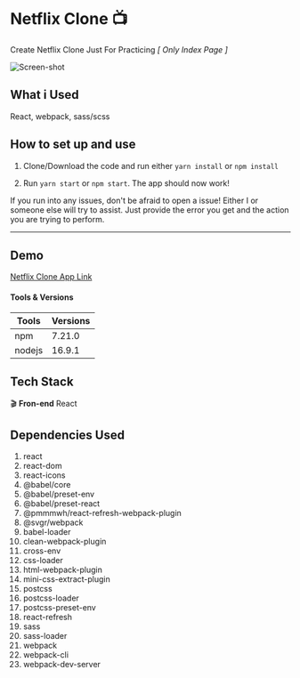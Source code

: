 # Netflix Clone :tv:

Create Netflix Clone Just For Practicing _[ Only Index Page ]_

![Screen-shot](https://user-images.githubusercontent.com/16215816/136445353-225eac76-8a31-4d0a-a67f-35c7de7953f8.png)


## What i Used

React, webpack, sass/scss

## How to set up and use

1. Clone/Download the code and run either `yarn install` or `npm install`

2. Run `yarn start` or `npm start`. The app should now work!

If you run into any issues, don't be afraid to open a issue! Either I or someone else will try to assist. Just provide the error you get and the action you are trying to perform.

---

## Demo
[Netflix Clone App Link](https://main-netflix-clone-2021.netlify.app/)

#### Tools & Versions

| Tools  | Versions |
| ------ | -------- |
| npm    | 7.21.0   |
| nodejs | 16.9.1   |

## Tech Stack

:clapper: **Fron-end** React

## Dependencies Used

1. react
2. react-dom
3. react-icons
4. @babel/core
5. @babel/preset-env
6. @babel/preset-react
7. @pmmmwh/react-refresh-webpack-plugin
8. @svgr/webpack
9. babel-loader
10. clean-webpack-plugin
11. cross-env
12. css-loader
13. html-webpack-plugin
14. mini-css-extract-plugin
15. postcss
16. postcss-loader
17. postcss-preset-env
18. react-refresh
19. sass
20. sass-loader
21. webpack
22. webpack-cli
23. webpack-dev-server
